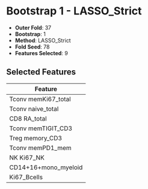 # Bootstrap 1 - LASSO_Strict

- **Outer Fold**: 37
- **Bootstrap**: 1
- **Method**: LASSO_Strict
- **Fold Seed**: 78
- **Features Selected**: 9

## Selected Features

| Feature |
|---------|
| Tconv memKi67_total |
| Tconv naive_total |
| CD8 RA_total |
| Tconv memTIGIT_CD3 |
| Treg memory_CD3 |
| Tconv memPD1_mem |
| NK Ki67_NK |
| CD14+16+mono_myeloid |
| Ki67_Bcells |
